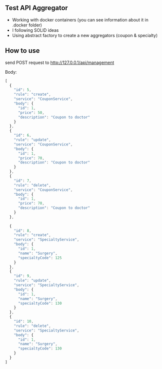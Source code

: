 ## Test API Aggregator

- Working with docker containers (you can see information about it in .docker folder)
- I following SOLID ideas
- Using abstract factory to create a new aggregators (coupon & specialty)


## How to use
send POST request to http://127.0.0.1/api/management

Body:

```javascript
[
  {
    "id": 5,
    "rule": "create",
    "service": "CouponService",
    "body": {
      "id": 1,
      "price": 50,
      "description": "Coupon to doctor"
    }
  },
  {
    "id": 6,
    "rule": "update",
    "service": "CouponService",
    "body": {
      "id": 1,
      "price": 70,
      "description": "Coupon to doctor"
    }
  },
  {
    "id": 7,
    "rule": "delete",
    "service": "CouponService",
    "body": {
      "id": 1,
      "price": 70,
      "description": "Coupon to doctor"
    }
  },
  
  {
    "id": 8,
    "rule": "create",
    "service": "SpecialtyService",
    "body": {
      "id": 1,
      "name": "Surgery",
      "specialtyCode": 125
    }
  },
  {
    "id": 9,
    "rule": "update",
    "service": "SpecialtyService",
    "body": {
      "id": 1,
      "name": "Surgery",
      "specialtyCode": 130
    }
  },
  {
    "id": 10,
    "rule": "delete",
    "service": "SpecialtyService",
    "body": {
      "id": 1,
      "name": "Surgery",
      "specialtyCode": 130
    }
  }
]
```
